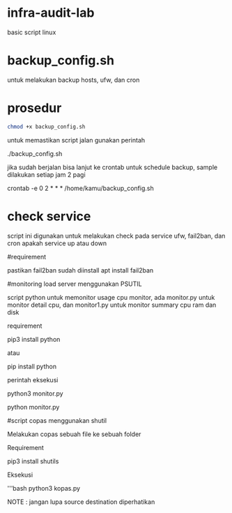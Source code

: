# infra-audit-lab
basic script linux


# backup_config.sh

untuk melakukan backup hosts, ufw, dan cron

# prosedur
```bash
chmod +x backup_config.sh
```

untuk memastikan script jalan gunakan perintah

./backup_config.sh

jika sudah berjalan bisa lanjut ke crontab untuk schedule backup, sample dilakukan setiap jam 2 pagi

crontab -e
0 2 * * * /home/kamu/backup_config.sh


# check service

script ini digunakan untuk melakukan check pada service ufw, fail2ban, dan cron apakah service up atau down

#requirement

pastikan fail2ban sudah diinstall 
apt install fail2ban

#monitoring load server menggunakan PSUTIL

script python untuk memonitor usage cpu monitor, ada monitor.py untuk monitor detail cpu, dan monitor1.py untuk monitor summary cpu ram dan disk

requirement


pip3 install python


atau


pip install python



perintah eksekusi


python3 monitor.py

python monitor.py



#script copas menggunakan shutil

Melakukan copas sebuah file ke sebuah folder

Requirement

pip3 install shutils

Eksekusi

'''bash
python3 kopas.py

NOTE : jangan lupa source destination diperhatikan
